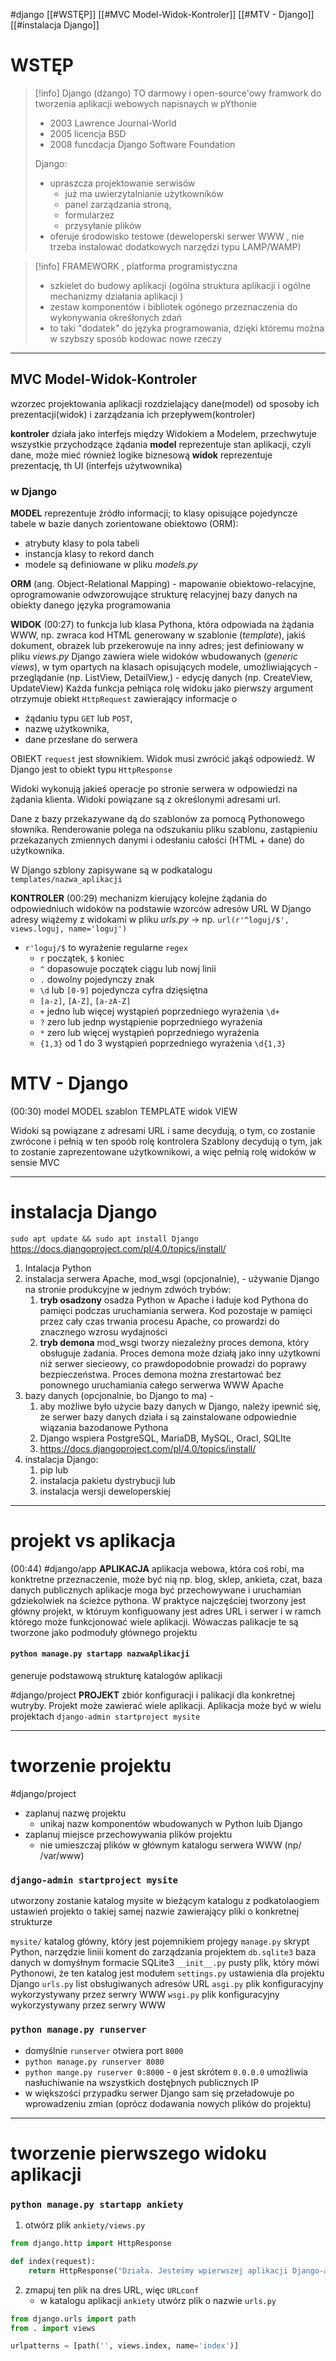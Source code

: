 #django 
[[#WSTĘP]]
[[#MVC Model-Widok-Kontroler]]
[[#MTV - Django]]
[[#instalacja Django]]





# WSTĘP
>[!info]  Django (dżango) 
>TO darmowy i open-source'owy framwork do tworzenia aplikacji webowych napisnaych w pYthonie
>- 2003 Lawrence Journal-World
>- 2005 licencja BSD
>- 2008 funcdacja Django Software Foundation
>
>Django:
>- upraszcza projektowanie serwisów
>	- już ma uwierzytalnianie użytkowników
>	- panel zarządzania stroną,
>	- formularzez
>	- przysyłanie plików
>- oferuje środowisko testowe (deweloperski serwer WWW , nie trzeba instalować dodatkowych narzędzi typu LAMP/WAMP)



>[!info] FRAMEWORK , platforma programistyczna
>- szkielet do budowy aplikacji (ogólna struktura aplikacji i ogólne mechanizmy działania aplikacji )
>- zestaw komponentów i bibliotek ogónego przeznaczenia do wykonywania okreśłonych zdań
>- to taki "dodatek" do języka programowania, dzięki któremu można w szybszy sposób kodowac nowe rzeczy



-----
## MVC Model-Widok-Kontroler

wzorzec projektowania aplikacji rozdzielający dane(model) od sposoby ich prezentacji(widok) i zarządzania ich przepływem(kontroler)

**kontroler** działa jako interfejs między Widokiem a Modelem, przechwytuje wszystkie przychodzące żądania
**model** reprezentuje stan aplikacji, czyli dane, może mieć również logike biznesową
**widok** reprezentuje prezentację, th UI (interfejs użytwownika)


### w Django
**MODEL** reprezentuje źródło informacji; to klasy opisujące pojedyncze tabele w bazie danych zorientowane obiektowo (ORM):
- atrybuty klasy to pola tabeli
- instancja klasy  to rekord danch
- modele są definiowane w pliku *models.py*

**ORM** (ang. Object-Relational Mapping) - mapowanie obiektowo-relacyjne, oprogramowanie odwzorowujące strukturę relacyjnej bazy danych na obiekty danego języka programowania


**WIDOK** (00:27) to funkcja lub klasa Pythona, która odpowiada na żądania WWW, np. zwraca kod HTML generowany w szablonie (*template*), jakiś dokument, obrazek lub przekerowuje na inny adres; jest definiowany w pliku *views.py*
Django zawiera wiele widoków wbudowanych (*generic views*), w tym opartych na klasach opisujących modele, umożliwiających
	- przeglądanie (np. ListView, DetailView,)
	- edycję danych (np. CreateView, UpdateView)
Każda funkcja pełniąca rolę widoku jako pierwszy argument otrzymuje obiekt `HttpRequest` zawierający informacje o 
- żądaniu typu `GET`  lub `POST`, 
- nazwę użytkownika, 
- dane przesłane do serwera

OBIEKT `request` jest słownikiem. Widok musi zwrócić jakąś odpowiedź. W Django jest to obiekt typu `HttpResponse`

Widoki wykonują jakieś operacje po stronie serwera w odpowiedzi na żądania klienta. Widoki powiązane są z określonymi adresami url.

Dane z bazy przekazywane dą do szablonów za pomocą Pythonowego słownika. Renderowanie polega na odszukaniu pliku szablonu, zastąpieniu przekazanych zmiennych danymi i odesłaniu całości (HTML + dane) do użytkownika.

W Django szblony zapisywane są w podkatalogu `templates/nazwa_aplikacji`


**KONTROLER** (00:29) mechanizm kierujący kolejne żądania do odpowiedniuch widoków na podstawie wzorców adresów URL
W Django adresy wiążemy z widokami w pliku *urls.py* ->
np. `url(r'^loguj/$', views.loguj, name='loguj')`
- `r'loguj/$` to wyrażenie regularne `regex`
	- `r` początek, `$` koniec
	- `^` dopasowuje początek ciągu lub nowj linii
	- `.` dowolny pojedynczy znak
	- `\d` lub `[0-9]` pojedyncza cyfra dzięsiętna
	- `[a-z]`, `[A-Z]`, `[a-zA-Z]`
	- `+` jedno lub więcej wystąpień poprzedniego wyrażenia `\d+`
	- `?` zero lub jednp wystąpienie poprzedniego wyrażenia
	- `*`  zero lub więcej wystąpień poprzedniego wyrażenia
	- `{1,3}` od 1 do 3 wystąpień poprzedniego wyrażenia `\d{1,3}`


#  MTV - Django
(00:30)
model MODEL
szablon TEMPLATE
widok  VIEW

Widoki są powiązane z adresami URL i same decydują, o tym, co zostanie zwrócone i pełnią w ten spoób rolę kontrolera
Szablony decydują o tym, jak to zostanie zaprezentowane użytkownikowi, a więc pełnią rolę widoków w sensie MVC





---
# instalacja Django
`sudo apt update && sudo apt install Django`
https://docs.djangoproject.com/pl/4.0/topics/install/

1. Intalacja Python
2. instalacja serwera Apache,  mod_wsgi (opcjonalnie),  - używanie Django na stronie produkcyjne w jednym zdwóch trybów:
	1. **tryb osadzony** osadza Python w Apache i ładuje kod Pythona do pamięci podczas uruchamiania serwera. Kod pozostaje w pamięci przez cały czas trwania procesu Apache, co prowardzi do znacznego wzrosu wydajności 
	2. **tryb demona** mod_wsgi tworzy niezależny proces demona, który obsługuje żadania. Proces demona może działą jako inny użytkowni niż serwer siecieowy, co prawdopodobnie prowadzi do poprawy bezpieczeństwa. Proces demona można zrestartować bez ponownego uruchamiania całego serwerwa WWW Apache
3. bazy danych (opcjonalnie, bo Django to ma) - 
	1. aby możliwe było użycie bazy danych w Django, należy ipewnić się, że serwer bazy danych działa i są zainstalowane odpowiednie wiązania bazodanowe Pythona
	2.  Django wspiera PostgreSQL, MariaDB, MySQL, Oracl, SQLIte
	3.  https://docs.djangoproject.com/pl/4.0/topics/install/
4. instalacja Django:
	1. pip lub
	2. instalacja pakietu dystrybucji lub
	3. instalacja wersji deweloperskiej

----
# projekt vs aplikacja
(00:44)
#django/app 
**APLIKACJA** aplikacja webowa, która coś robi, ma konktretne przeznaczenie, może być nią np. blog, sklep, ankieta, czat, baza danych publicznych
aplikacje moga być przechowywane i uruchamian gdziekolwiek na ścieżce pythona. W praktyce najczęściej tworzony jest główny projekt, w któruym konfiguowany jest adres URL i serwer i w ramch którego może funkcjonować wiele aplikacji. Wówaczas palikacje te są tworzone jako podmoduły głównego projektu
#### `python manage.py startapp nazwaAplikacji`
generuje podstawową strukturę katalogów aplikacji

#django/project
**PROJEKT** zbiór konfiguracji i palikacji dla konkretnej wutryby. Projekt może zawierać wiele aplikacji. Aplikacja może być w wielu projektach
 `django-admin startproject mysite` 

---
# tworzenie projektu
#django/project 
- zaplanuj nazwę projektu
	- unikaj nazw komponentów wbudowanych w Python luib Django 
- zaplanuj miejsce przechowywania plików projektu
	- nie umieszczaj plików w głównym katalogu serwera WWW (np/ /var/www)

### `django-admin startproject mysite` 
utworzony zostanie katalog mysite w bieżącym katalogu z podkatolaogiem ustawień projekto o takiej samej nazwie zawierający pliki o konkretnej strukturze

`mysite/` katalog główny, który jest pojemnikiem projegy
`manage.py` skrypt Python, narzędzie liniii koment do zarządzania projektem
`db.sqlite3` baza danych w domyśłnym formacie SQLite3
`__init__.py` pusty plik, który mówi Pythonowi, że ten katalog jest modułem
`settings.py` ustawienia dla projektu Django
`urls.py` list obsługiwanych adresów URL
`asgi.py` plik konfiguracyjny wykorzystywany przez serwry WWW
`wsgi.py` plik konfiguracyjny wykorzystywany przez serwry WWW


### `python manage.py runserver`

- domyślnie `runserver`  otwiera port `8000`
- `python manage.py runserver 8080`
- `python mange.py ruserver 0:8000` - `0` jest skrótem `0.0.0.0` umożliwia nasłuchiwanie na wszystkich dostęþnych publicznych IP
- w większości przypadku serwer Django sam się przeładowuje po wprowadzeniu zmian (oprócz dodawania nowych plików do projektu)

------
# tworzenie pierwszego widoku aplikacji
### `python manage.py startapp ankiety`

1. otwórz plik `ankiety/views.py`
```python
from django.http import HttpResponse

def index(request):
	return HttpResponse("Działa. Jesteśmy wpierwszej aplikacji Django-ankiety")
```

2. zmapuj ten plik na dres URL, więc `URLconf`
	-  w katalogu aplikacji `ankiety` utwórz plik o nazwie `urls.py`
```python
from django.urls import path
from . import views

urlpatterns = [path('', views.index, name='index')]
```








